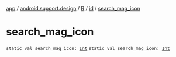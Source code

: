 [app](../../../index.md) / [android.support.design](../../index.md) / [R](../index.md) / [id](index.md) / [search_mag_icon](.)

# search_mag_icon

`static val search_mag_icon: `[`Int`](https://kotlinlang.org/api/latest/jvm/stdlib/kotlin/-int/index.html)
`static val search_mag_icon: `[`Int`](https://kotlinlang.org/api/latest/jvm/stdlib/kotlin/-int/index.html)